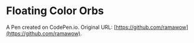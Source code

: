 # Floating Color Orbs

A Pen created on CodePen.io. Original URL: [https://github.com/ramawow](https://github.com/ramawow).

